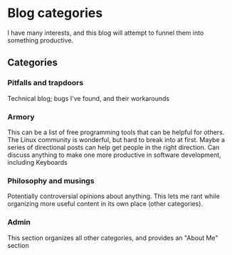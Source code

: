 # Blog categories

I have many interests, and this blog will attempt to funnel them into something productive.

## Categories

### Pitfalls and trapdoors

Technical blog; bugs I've found, and their workarounds

### Armory

This can be a list of free programming tools that can be helpful for others. The Linux community is wonderful, but hard to break into at first. Maybe a series of directional posts can help get people in the right direction. Can discuss anything to make one more productive in software development, including Keyboards

### Philosophy and musings

Potentially controversial opinions about anything. This lets me rant while organizing more useful content in its own place (other categories).

### Admin

This section organizes all other categories, and provides an "About Me" section

